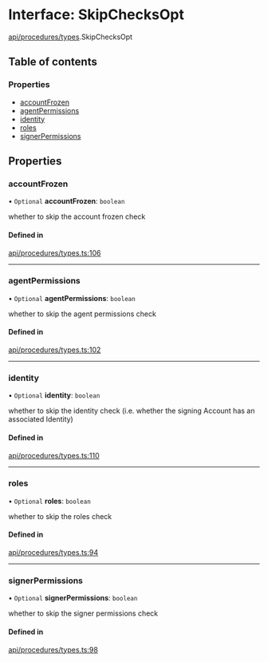 # Interface: SkipChecksOpt

[api/procedures/types](../wiki/api.procedures.types).SkipChecksOpt

## Table of contents

### Properties

- [accountFrozen](../wiki/api.procedures.types.SkipChecksOpt#accountfrozen)
- [agentPermissions](../wiki/api.procedures.types.SkipChecksOpt#agentpermissions)
- [identity](../wiki/api.procedures.types.SkipChecksOpt#identity)
- [roles](../wiki/api.procedures.types.SkipChecksOpt#roles)
- [signerPermissions](../wiki/api.procedures.types.SkipChecksOpt#signerpermissions)

## Properties

### accountFrozen

• `Optional` **accountFrozen**: `boolean`

whether to skip the account frozen check

#### Defined in

[api/procedures/types.ts:106](https://github.com/PolymeshAssociation/polymesh-sdk/blob/f8a937f04/src/api/procedures/types.ts#L106)

___

### agentPermissions

• `Optional` **agentPermissions**: `boolean`

whether to skip the agent permissions check

#### Defined in

[api/procedures/types.ts:102](https://github.com/PolymeshAssociation/polymesh-sdk/blob/f8a937f04/src/api/procedures/types.ts#L102)

___

### identity

• `Optional` **identity**: `boolean`

whether to skip the identity check (i.e. whether the signing Account has an associated Identity)

#### Defined in

[api/procedures/types.ts:110](https://github.com/PolymeshAssociation/polymesh-sdk/blob/f8a937f04/src/api/procedures/types.ts#L110)

___

### roles

• `Optional` **roles**: `boolean`

whether to skip the roles check

#### Defined in

[api/procedures/types.ts:94](https://github.com/PolymeshAssociation/polymesh-sdk/blob/f8a937f04/src/api/procedures/types.ts#L94)

___

### signerPermissions

• `Optional` **signerPermissions**: `boolean`

whether to skip the signer permissions check

#### Defined in

[api/procedures/types.ts:98](https://github.com/PolymeshAssociation/polymesh-sdk/blob/f8a937f04/src/api/procedures/types.ts#L98)
